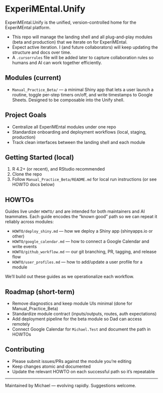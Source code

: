 # ExperiMEntal.Unify

ExperiMEntal.Unify is the unified, version-controlled home for the ExperiMEntal platform.

- This repo will manage the landing shell and all plug-and-play modules (beta and production) that we iterate on for ExperiMEntal.
- Expect active iteration. I (and future collaborators) will keep updating the structure and docs over time.
- A `.cursorrules` file will be added later to capture collaboration rules so humans and AI can work together efficiently.

## Modules (current)

- `Manual_Practice_Beta/` — a minimal Shiny app that lets a user launch a routine, toggle per-step timers on/off, and write timestamps to Google Sheets. Designed to be composable into the Unify shell.

## Project Goals

- Centralize all ExperiMEntal modules under one repo
- Standardize onboarding and deployment workflows (local, staging, production)
- Track clean interfaces between the landing shell and each module

## Getting Started (local)

1. R 4.2+ (or recent), and RStudio recommended
2. Clone the repo
3. Follow `Manual_Practice_Beta/README.md` for local run instructions (or see HOWTO docs below)

## HOWTOs

Guides live under `HOWTO/` and are intended for both maintainers and AI teammates. Each guide encodes the “known good” path so we can repeat it reliably across modules:

- `HOWTO/deploy_shiny.md` — how we deploy a Shiny app (shinyapps.io or other)
- `HOWTO/google_calendar.md` — how to connect a Google Calendar and write events
- `HOWTO/github_workflow.md` — our git branching, PR, tagging, and release flow
- `HOWTO/user_profiles.md` — how to add/update a user profile for a module

We’ll build out these guides as we operationalize each workflow.

## Roadmap (short-term)

- Remove diagnostics and keep module UIs minimal (done for Manual_Practice_Beta)
- Standardize module contract (inputs/outputs, routes, auth expectations)
- Add deployment pipeline for the beta module so Dad can access remotely
- Connect Google Calendar for `Michael.Test` and document the path in HOWTOs

## Contributing

- Please submit issues/PRs against the module you’re editing
- Keep changes atomic and documented
- Update the relevant HOWTO on each successful path so it’s repeatable

---

Maintained by Michael — evolving rapidly. Suggestions welcome.


